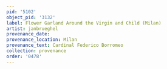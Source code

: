 ```yaml
---
pid: '5102'
object_pid: '3132'
label: Flower Garland Around the Virgin and Child (Milan)
artist: janbrueghel
provenance_date:
provenance_location: Milan
provenance_text: Cardinal Federico Borromeo
collection: provenance
order: '0478'
---
```

